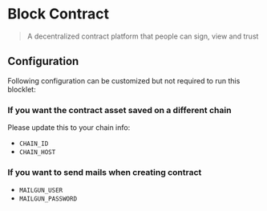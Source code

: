 # Block Contract

> A decentralized contract platform that people can sign, view and trust

## Configuration

Following configuration can be customized but not required to run this blocklet:

### If you want the contract asset saved on a different chain

Please update this to your chain info:

- `CHAIN_ID`
- `CHAIN_HOST`

### If you want to send mails when creating contract

- `MAILGUN_USER`
- `MAILGUN_PASSWORD`
